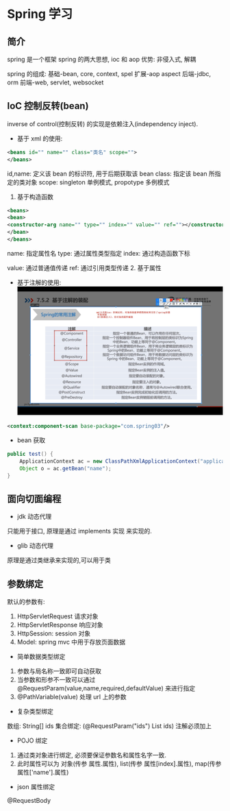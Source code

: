 # Spring 学习

## 简介

spring 是一个框架
spring 的两大思想, ioc 和 aop
优势: 非侵入式, 解耦

spring 的组成:
基础-bean, core, context, spel
扩展-aop aspect
后端-jdbc, orm
前端-web, servlet, websocket

## IoC 控制反转(bean)

inverse of control(控制反转) 的实现是依赖注入(independency inject).

- 基于 xml 的使用:

```xml
<beans id="" name="" class="类名" scope="">
</beans>
```

id,name: 定义该 bean 的标识符, 用于后期获取该 bean
class: 指定该 bean 所指定的类对象
scope: singleton 单例模式, propotype 多例模式

1. 基于构造函数

```xml
<beans>
<bean>
<constructor-arg name="" type="" index="" value="" ref=""></constructor-arg>
</bean>
</beans>
```

name: 指定属性名
type: 通过属性类型指定
index: 通过构造函数下标

value: 通过普通值传递
ref: 通过引用类型传递 2. 基于属性

- 基于注解的使用:
  ![](../img/java-anno.jpg)

```xml
<context:component-scan base-package="com.spring03"/>
```

- bean 获取

```java
public test() {
    ApplicationContext ac = new ClassPathXmlApplicationContext("application.xml");
    Object o = ac.getBean("name");
}
```

## 面向切面编程

- jdk 动态代理

只能用于接口, 原理是通过 implements 实现 来实现的.

- glib 动态代理

原理是通过类继承来实现的,可以用于类

## 参数绑定

默认的参数有:

1. HttpServletRequest 请求对象
2. HttpServletResponse 响应对象
3. HttpSession: session 对象
4. Model: spring mvc 中用于存放页面数据

- 简单数据类型绑定

1. 参数与局名称一致即可自动获取
2. 当参数和形参不一致可以通过 @RequestParam(value,name,required,defaultValue) 来进行指定
3. @PathVariable(value) 处理 url 上的参数

- 复杂类型绑定

数组: String[] ids
集合绑定: (@RequestParam("ids") List<int> ids) 注解必须加上

- POJO 绑定

1. 通过类对象进行绑定, 必须要保证参数名和属性名字一致.
2. 此时属性可以为 对象(传参 属性.属性), list(传参 属性[index].属性), map(传参 属性['name'].属性)

- json 属性绑定

@RequestBody
